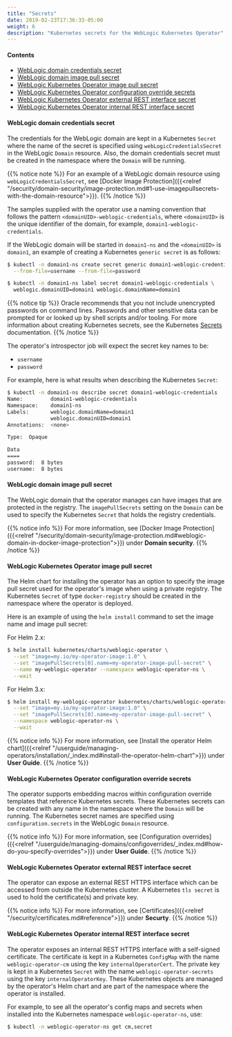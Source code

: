 ```yaml
---
title: "Secrets"
date: 2019-02-23T17:36:33-05:00
weight: 6
description: "Kubernetes secrets for the WebLogic Kubernetes Operator"
---
```


#### Contents
* [WebLogic domain credentials secret](#weblogic-domain-credentials-secret)
* [WebLogic domain image pull secret](#weblogic-domain-image-pull-secret)
* [WebLogic Kubernetes Operator image pull secret](#weblogic-kubernetes-operator-image-pull-secret)
* [WebLogic Kubernetes Operator configuration override secrets](#weblogic-kubernetes-operator-configuration-override-secrets)
* [WebLogic Kubernetes Operator external REST interface secret](#weblogic-kubernetes-operator-external-rest-interface-secret)
* [WebLogic Kubernetes Operator internal REST interface secret](#weblogic-kubernetes-operator-internal-rest-interface-secret)

#### WebLogic domain credentials secret

The credentials for the WebLogic domain are kept in a Kubernetes `Secret` where the name of
the secret is specified using `webLogicCredentialsSecret` in the WebLogic `Domain` resource.
Also, the domain credentials secret must be created in the namespace where the `Domain` will be running.

{{% notice note %}}
For an example of a WebLogic domain resource using `webLogicCredentialsSecret`,
see [Docker Image Protection]({{<relref "/security/domain-security/image-protection.md#1-use-imagepullsecrets-with-the-domain-resource">}}).
{{% /notice %}}

The samples supplied with the operator use a naming convention that follows
the pattern `<domainUID>-weblogic-credentials`, where `<domainUID>` is
the unique identifier of the domain, for example, `domain1-weblogic-credentials`.

If the WebLogic domain will be started in `domain1-ns` and the `<domainUID>` is `domain1`,
an example of creating a Kubernetes `generic secret` is as follows:

```bash
$ kubectl -n domain1-ns create secret generic domain1-weblogic-credentials \
  --from-file=username --from-file=password

$ kubectl -n domain1-ns label secret domain1-weblogic-credentials \
  weblogic.domainUID=domain1 weblogic.domainName=domain1
```

{{% notice tip %}}
Oracle recommends that you not include unencrypted passwords on command lines.
Passwords and other sensitive data can be prompted for or looked up by shell scripts and/or
tooling. For more information about creating Kubernetes secrets, see the Kubernetes
[Secrets](https://kubernetes.io/docs/concepts/configuration/secret/#creating-your-own-secrets)
documentation.
{{% /notice %}}

The operator's introspector job will expect the secret key names to be:

- `username`
- `password`

For example, here is what results when describing the Kubernetes `Secret`:
```bash
$ kubectl -n domain1-ns describe secret domain1-weblogic-credentials
Name:         domain1-weblogic-credentials
Namespace:    domain1-ns
Labels:       weblogic.domainName=domain1
              weblogic.domainUID=domain1
Annotations:  <none>

Type:  Opaque

Data
====
password:  8 bytes
username:  8 bytes
```

#### WebLogic domain image pull secret

The WebLogic domain that the operator manages can have images that are protected
in the registry. The `imagePullSecrets` setting on the `Domain` can be used to specify the
Kubernetes `Secret` that holds the registry credentials.

{{% notice info %}}
For more information, see [Docker Image Protection]({{<relref "/security/domain-security/image-protection.md#weblogic-domain-in-docker-image-protection">}})
under **Domain security**.
{{% /notice %}}

#### WebLogic Kubernetes Operator image pull secret

The Helm chart for installing the operator has an option to specify the
image pull secret used for the operator's image when using a private registry.
The Kubernetes `Secret` of type `docker-registry` should be created in the namespace
where the operator is deployed.

Here is an example of using the `helm install` command to set the image name and image pull secret:

For Helm 2.x:

```bash
$ helm install kubernetes/charts/weblogic-operator \
  --set "image=my.io/my-operator-image:1.0" \
  --set "imagePullSecrets[0].name=my-operator-image-pull-secret" \
  --name my-weblogic-operator --namespace weblogic-operator-ns \
  --wait
```

For Helm 3.x:

```bash
$ helm install my-weblogic-operator kubernetes/charts/weblogic-operator \
  --set "image=my.io/my-operator-image:1.0" \
  --set "imagePullSecrets[0].name=my-operator-image-pull-secret" \
  --namespace weblogic-operator-ns \
  --wait
```

{{% notice info %}}
For more information, see
[Install the operator Helm chart]({{<relref "/userguide/managing-operators/installation/_index.md#install-the-operator-helm-chart">}})
under **User Guide**.
{{% /notice %}}

#### WebLogic Kubernetes Operator configuration override secrets

The operator supports embedding macros within configuration override templates
that reference Kubernetes secrets. These Kubernetes secrets can be created with any name in the
namespace where the `Domain` will be running. The Kubernetes secret names are
specified using `configuration.secrets` in the WebLogic `Domain` resource.

{{% notice info %}}
For more information, see
[Configuration overrides]({{<relref "/userguide/managing-domains/configoverrides/_index.md#how-do-you-specify-overrides">}})
under **User Guide**.
{{% /notice %}}

#### WebLogic Kubernetes Operator external REST interface secret

The operator can expose an external REST HTTPS interface which can be
accessed from outside the Kubernetes cluster. A Kubernetes `tls secret`
is used to hold the certificate(s) and private key.

{{% notice info %}}
For more information, see [Certificates]({{<relref "/security/certificates.md#reference">}})
under **Securty**.
{{% /notice %}}

#### WebLogic Kubernetes Operator internal REST interface secret

The operator exposes an internal REST HTTPS interface with a self-signed certificate.
The certificate is kept in a Kubernetes `ConfigMap` with the name `weblogic-operator-cm` using the key `internalOperatorCert`.
The private key is kept in a Kubernetes `Secret` with the name `weblogic-operator-secrets` using the key `internalOperatorKey`.
These Kubernetes objects are managed by the operator's Helm chart and are part of the
namespace where the operator is installed.

For example, to see all the operator's config maps and secrets when installed into
the Kubernetes namespace `weblogic-operator-ns`, use:
```bash
$ kubectl -n weblogic-operator-ns get cm,secret
```
